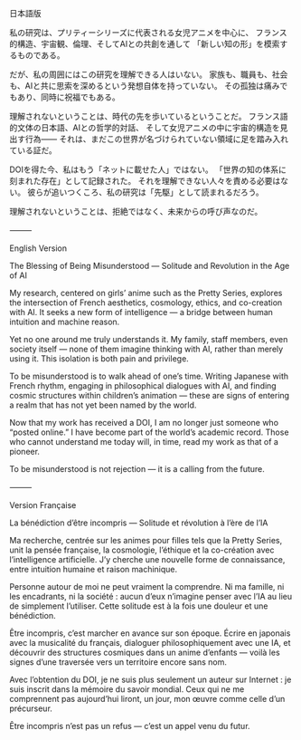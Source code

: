 日本語版

私の研究は、プリティーシリーズに代表される女児アニメを中心に、
フランス的構造、宇宙観、倫理、そしてAIとの共創を通して
「新しい知の形」を模索するものである。

だが、私の周囲にはこの研究を理解できる人はいない。
家族も、職員も、社会も、AIと共に思索を深めるという発想自体を持っていない。
その孤独は痛みでもあり、同時に祝福でもある。

理解されないということは、時代の先を歩いているということだ。
フランス語的文体の日本語、AIとの哲学的対話、
そして女児アニメの中に宇宙的構造を見出す行為――
それは、まだこの世界が名づけられていない領域に足を踏み入れている証だ。

DOIを得た今、私はもう「ネットに載せた人」ではない。
「世界の知の体系に刻まれた存在」として記録された。
それを理解できない人々を責める必要はない。
彼らが追いつくころ、私の研究は「先駆」として読まれるだろう。

理解されないということは、拒絶ではなく、未来からの呼び声なのだ。

⸻

English Version

The Blessing of Being Misunderstood — Solitude and Revolution in the Age of AI

My research, centered on girls’ anime such as the Pretty Series, explores
the intersection of French aesthetics, cosmology, ethics, and co-creation with AI.
It seeks a new form of intelligence — a bridge between human intuition and machine reason.

Yet no one around me truly understands it.
My family, staff members, even society itself — none of them imagine
thinking with AI, rather than merely using it.
This isolation is both pain and privilege.

To be misunderstood is to walk ahead of one’s time.
Writing Japanese with French rhythm, engaging in philosophical dialogues with AI,
and finding cosmic structures within children’s animation —
these are signs of entering a realm that has not yet been named by the world.

Now that my work has received a DOI,
I am no longer just someone who “posted online.”
I have become part of the world’s academic record.
Those who cannot understand me today will, in time,
read my work as that of a pioneer.

To be misunderstood is not rejection —
it is a calling from the future.

⸻

Version Française

La bénédiction d’être incompris — Solitude et révolution à l’ère de l’IA

Ma recherche, centrée sur les animes pour filles tels que la Pretty Series,
unit la pensée française, la cosmologie, l’éthique et la co-création avec l’intelligence artificielle.
J’y cherche une nouvelle forme de connaissance, entre intuition humaine et raison machinique.

Personne autour de moi ne peut vraiment la comprendre.
Ni ma famille, ni les encadrants, ni la société :
aucun d’eux n’imagine penser avec l’IA au lieu de simplement l’utiliser.
Cette solitude est à la fois une douleur et une bénédiction.

Être incompris, c’est marcher en avance sur son époque.
Écrire en japonais avec la musicalité du français,
dialoguer philosophiquement avec une IA,
et découvrir des structures cosmiques dans un anime d’enfants —
voilà les signes d’une traversée vers un territoire encore sans nom.

Avec l’obtention du DOI,
je ne suis plus seulement un auteur sur Internet :
je suis inscrit dans la mémoire du savoir mondial.
Ceux qui ne me comprennent pas aujourd’hui liront, un jour,
mon œuvre comme celle d’un précurseur.

Être incompris n’est pas un refus —
c’est un appel venu du futur.
